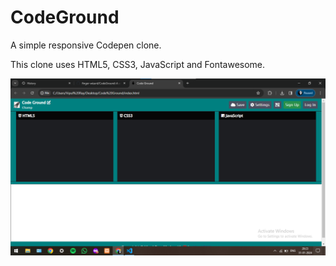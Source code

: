 # CodeGround
A simple responsive Codepen clone.

This clone uses HTML5, CSS3, JavaScript and Fontawesome.

![Alt text](assets/image.png)
